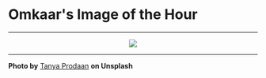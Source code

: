 # Omkaar's Image of the Hour

---

<div align="center">

<a href="https://unsplash.com/photos/train-station-platform-with-a-glass-wall-iDa_cHdUcPs">
  <img src="https://images.unsplash.com/photo-1752481109104-c07c68e82074?crop=entropy&cs=tinysrgb&fit=max&fm=jpg&ixid=M3w3NjA2Nzh8MHwxfHJhbmRvbXx8fHx8fHx8fDE3NTQwMTM2MDB8&ixlib=rb-4.1.0&q=80&w=1080" style="max-width:100%; height:auto;">
</a>



</div>

---

**Photo by** [Tanya Prodaan](https://unsplash.com/@tannnpro) **on Unsplash**
